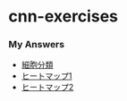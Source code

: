 # cnn-exercises

### My Answers
- [細胞分類](./Ex1.ipynb)
- [ヒートマップ1](./Ex2_1.ipynb)
- [ヒートマップ2](./Ex2_2.ipynb)
